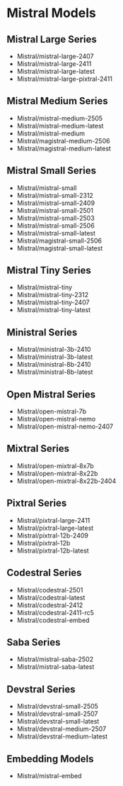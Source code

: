 # Mistral Models

## Mistral Large Series

- Mistral/mistral-large-2407
- Mistral/mistral-large-2411
- Mistral/mistral-large-latest
- Mistral/mistral-large-pixtral-2411

## Mistral Medium Series

- Mistral/mistral-medium-2505
- Mistral/mistral-medium-latest
- Mistral/mistral-medium
- Mistral/magistral-medium-2506
- Mistral/magistral-medium-latest

## Mistral Small Series

- Mistral/mistral-small
- Mistral/mistral-small-2312
- Mistral/mistral-small-2409
- Mistral/mistral-small-2501
- Mistral/mistral-small-2503
- Mistral/mistral-small-2506
- Mistral/mistral-small-latest
- Mistral/magistral-small-2506
- Mistral/magistral-small-latest

## Mistral Tiny Series

- Mistral/mistral-tiny
- Mistral/mistral-tiny-2312
- Mistral/mistral-tiny-2407
- Mistral/mistral-tiny-latest

## Ministral Series

- Mistral/ministral-3b-2410
- Mistral/ministral-3b-latest
- Mistral/ministral-8b-2410
- Mistral/ministral-8b-latest

## Open Mistral Series

- Mistral/open-mistral-7b
- Mistral/open-mistral-nemo
- Mistral/open-mistral-nemo-2407

## Mixtral Series

- Mistral/open-mixtral-8x7b
- Mistral/open-mixtral-8x22b
- Mistral/open-mixtral-8x22b-2404

## Pixtral Series

- Mistral/pixtral-large-2411
- Mistral/pixtral-large-latest
- Mistral/pixtral-12b-2409
- Mistral/pixtral-12b
- Mistral/pixtral-12b-latest

## Codestral Series

- Mistral/codestral-2501
- Mistral/codestral-latest
- Mistral/codestral-2412
- Mistral/codestral-2411-rc5
- Mistral/codestral-embed

## Saba Series

- Mistral/mistral-saba-2502
- Mistral/mistral-saba-latest

## Devstral Series

- Mistral/devstral-small-2505
- Mistral/devstral-small-2507
- Mistral/devstral-small-latest
- Mistral/devstral-medium-2507
- Mistral/devstral-medium-latest

## Embedding Models

- Mistral/mistral-embed
